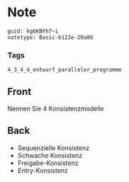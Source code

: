 # Note
```
guid: kg6KBFh7~i
notetype: Basic-b122e-20a86
```

### Tags
```
4_3_4_4_entwurf_paralleler_programme
```

## Front
Nennen Sie 4 Konsistenzmodelle

## Back
<ul>
  <li>Sequenzielle Konsistenz
  <li>Schwache Konsistenz
  <li>Freigabe-Konsistenz
  <li>Entry-Konsistenz
</ul>
